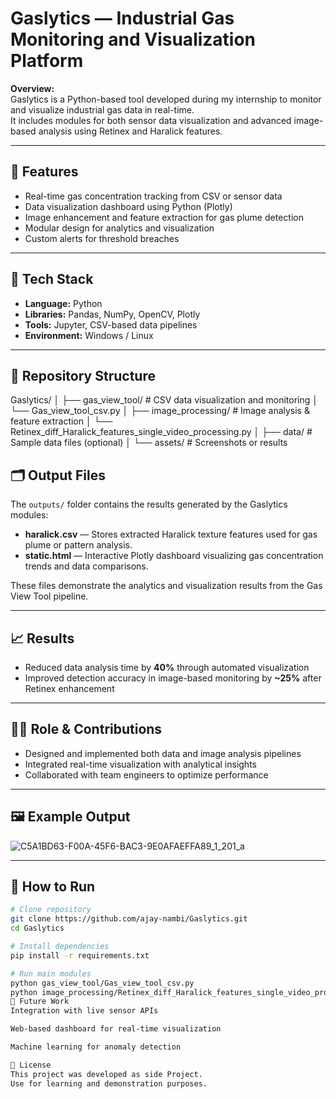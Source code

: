 # Gaslytics — Industrial Gas Monitoring and Visualization Platform

**Overview:**  
Gaslytics is a Python-based tool developed during my internship to monitor and visualize industrial gas data in real-time.  
It includes modules for both sensor data visualization and advanced image-based analysis using Retinex and Haralick features.

---

## 🚀 Features
- Real-time gas concentration tracking from CSV or sensor data  
- Data visualization dashboard using Python (Plotly)  
- Image enhancement and feature extraction for gas plume detection  
- Modular design for analytics and visualization  
- Custom alerts for threshold breaches  

---

## 🧰 Tech Stack
- **Language:** Python  
- **Libraries:** Pandas, NumPy, OpenCV, Plotly  
- **Tools:** Jupyter, CSV-based data pipelines  
- **Environment:** Windows / Linux  

---

## 📂 Repository Structure
Gaslytics/
│
├── gas_view_tool/ # CSV data visualization and monitoring
│ └── Gas_view_tool_csv.py
│
├── image_processing/ # Image analysis & feature extraction
│ └── Retinex_diff_Haralick_features_single_video_processing.py
│
├── data/ # Sample data files (optional)
│
└── assets/ # Screenshots or results

## 🗂️ Output Files
The `outputs/` folder contains the results generated by the Gaslytics modules:

- **haralick.csv** — Stores extracted Haralick texture features used for gas plume or pattern analysis.  
- **static.html** — Interactive Plotly dashboard visualizing gas concentration trends and data comparisons.

These files demonstrate the analytics and visualization results from the Gas View Tool pipeline.

---

## 📈 Results
- Reduced data analysis time by **40%** through automated visualization  
- Improved detection accuracy in image-based monitoring by **~25%** after Retinex enhancement  

---

## 🧑‍💻 Role & Contributions
- Designed and implemented both data and image analysis pipelines  
- Integrated real-time visualization with analytical insights  
- Collaborated with team engineers to optimize performance  

---

## 🖼️ Example Output
![C5A1BD63-F00A-45F6-BAC3-9E0AFAEFFA89_1_201_a](https://github.com/user-attachments/assets/1bc78299-5435-41bf-873f-7ed5680018db)
 

---

## 🔗 How to Run
```bash
# Clone repository
git clone https://github.com/ajay-nambi/Gaslytics.git
cd Gaslytics

# Install dependencies
pip install -r requirements.txt

# Run main modules
python gas_view_tool/Gas_view_tool_csv.py
python image_processing/Retinex_diff_Haralick_features_single_video_processing.py
🔮 Future Work
Integration with live sensor APIs

Web-based dashboard for real-time visualization

Machine learning for anomaly detection

📜 License
This project was developed as side Project.
Use for learning and demonstration purposes.

